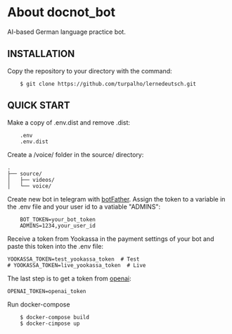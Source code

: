 # About docnot_bot

AI-based German language practice bot.

## INSTALLATION

Copy the repository to your directory with the command:

```
    $ git clone https://github.com/turpalho/lernedeutsch.git
```

## QUICK START

Make a copy of .env.dist and remove .dist:

```
    .env
    .env.dist
```

Create a /voice/ folder in the source/ directory:

```
.
├── source/
│   ├── videos/
│   └── voice/
```

Create new bot in telegram with [botFather](https://t.me/BotFather).
Assign the token to a variable in the .env file and your user id to a vatiable "ADMINS":

```
    BOT_TOKEN=your_bot_token
    ADMINS=1234,your_user_id
```

Receive a token from Yookassa in the payment settings of your bot and paste this token into the .env file:

```
YOOKASSA_TOKEN=test_yookassa_token  # Test
# YOOKASSA_TOKEN=live_yookassa_token  # Live
```

The last step is to get a token from [openai](https://platform.openai.com/api-keys):

```
OPENAI_TOKEN=openai_token
```

Run docker-compose

```
    $ docker-compose build
    $ docker-cimpose up
```
